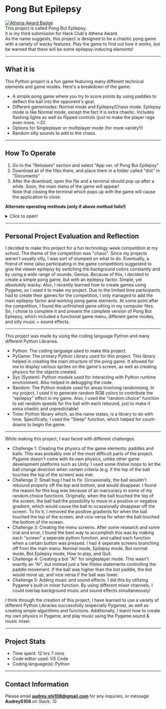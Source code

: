 # Pong But Epilepsy

[![Athena Award Badge](https://img.shields.io/endpoint?url=https%3A%2F%2Faward.athena.hackclub.com%2Fapi%2Fbadge)](https://award.athena.hackclub.com?utm_source=readme)  
This project is called Pong But Epilepsy.   
It is my third submission for Hack Club's Athena Award.   
As the name suggests, this project is designed to be a chaotic pong game with a variety of wacky features. 
Play the game to find out how it works, but be warned that there will be some epilepsy-inducing elements!  
__________________________________________________________
What it is
-
This Python project is a fun game featuring many different technical elements and game modes. Here's a breakdown of the game:

* A simple pong game where you try to score points by using paddles to deflect the ball into the opponent's goal. 
* Different gamemodes: Normal mode and Epilepsy/Chaos mode. Epilepsy mode is like Normal mode, except the fact it is extra chaotic. Includes flashing lights as well as flipped controls (just to make the player rage even more. >:D)
* Options for Singleplayer or multiplayer mode (for more variety!!)
* Random silly sounds to add to the chaos. 
__________________________________________________________
How To Operate
-
1. Go to the "Releases" section and select "App ver. of Pong But Epilepsy"  
2. Download all of the files there, and place them in a folder called "dist" in "Documents"
3. After the download, open the file and a terminal should pop up after a while. Soon, the main menu of the game will appear!   
Note that closing the terminal which pops up with the game will cause the application to close.

 **Alternate operating methods (only if above method fails!)** 
<details>
<summary>Click to open!</summary>

1. Press the green "Code" button. Select "Local" and then "Download ZIP"
   
> ![Step1](https://github.com/user-attachments/assets/f273659e-e287-4748-b895-fa7923775d2d)

2. Unzip/extract the downloaded ZIP folder
   
3. If you use Jupyter Notebook, follow these steps:
 
> Open VS Code, then through VS Code, open the unzipped/extracted folder, click in till you find "pong-but-epilepsy.py", and open that file.
> In the terminal, input the following code:

> ```pip install pygame```    
> ```pip install sys```    
> ```pip install random```    
> ```pip install time ```  

> (These commands are used to install the needed Python Libraries in order for the code to run as it should.)
> You can now play the game! Run the code with the Python Debugger (keyboard shortcut Control + F5). A pygame window should pop up. Enjoy the fun! :P 
> <img width="1857" height="943" alt="Screenshot 2025-09-04 145625" src="https://github.com/user-attachments/assets/6d5b6933-c31d-4092-ae5d-92edc85a27ea" />

</details>  

__________________________________________________________   
Personal Project Evaluation and Reflection
-
I decided to make this project for a fun technology week competition at my school. The theme of the competition was "chaos". Since my projects weren't usually silly, I was sort of stumped on what to do. Eventually, a friend of mine (also participating in the game competition) suggested to give the viewer epilepsy by switching the background colors constantly and by using a wide range of sounds. Genius. Because of this, I decided to create a simple pong game, but with an epilepsy factor. Simple, yet absolutely wacky. Also, I recently learned how to create games using Pygame, so I used it to make my project. Due to the limited time participants had to create their games for the competition, I only managed to add the main epilepsy factor and working pong game elements. At some point after the competition, I found the unfinished game sitting in my computer files. So, I chose to complete it and present the complete version of Pong But Epilepsy, which included a functional game menu, different game modes, and silly music + sound effects. 
__________________________________________________________
This project was made by using the coding language Python and many different Python Libraries.
 
* Python: The coding language used to make this project.   
* PyGame: The primary Python Library used for this project. This library helped in creating the main structure of the pong game. It allowed for me to display various sprites on the game's screen, as well as creating physics for the objects created.  
* Sys (System): Python module used for interacting with Python runtime environment. Also helped in debugging the code.
* Random: The Python module used for areas involving randomising. In my project, I used it to generate random RGB colors to contribute the "epilepsy" effect in my game. Also, I used the "random.choice" function to set random speeds for the ball with each rebound, just to make it extra chaotic and unpredictable!
* Time: Python library which, as the name states, is a library to do with time. Specifically, I used the "Sleep" function, which helped for count-downs to begin the game. 
__________________________________________________________
While making this project, I was faced with different challenges.   
* Challenge 1: Creating the physics of the game elements: paddles and balls. This was probably one of the most difficult parts of the project. Pygame doesn't come with its own physics, unlike other game development platforms such as Unity. I used some if/else loops to let the ball change direction when certain criteria (e.g. if the top of the ball touches the top of the screen) was met. 
* Challenge 2: Small bug I had to fix. Occasionally, the ball wouldn't rebound properly off the top and bottom, and would disappear. I found the reason for this bug was because of an inaccuracy in some of my random.choice functions. Originally, when the ball touched the top of the screen, the ball had the possibility to move in a positive or negative gradient, which would cause the ball to ocassionally disappear off the screen. To fix it, I removed the positive gradients for when the ball touched the top of the screen, and vice-versa for when the ball touched the bottom of the screen.
* Challenge 3: Creating the menu screens. After some research and some trial and error, I found the best way to accomplish this was by making each "screen" a seperate python function, and called each function when a certain button was pressed. I had 4 seperate screens branching off from the main menu: Normal mode, Epilepsy mode, Bot normal mode, Bot Epilepsy mode, How to play, and Quit. 
* Challenge 4: Creating a bot "AI" for singleplayer mode. This wasn't exactly an "AI", but instead just a few if/else statements controlling the paddle movement. If the ball was higher than the bot paddle, the bot would move up, and vice versa if the ball was lower. 
* Challenge 5: Adding music and sound effects. I did this by utilizing Pygame's built-in mixer function. By using different mixer channels, I could overlap background music and sound effects simultaneously!

I think through the creation of this project, I have learned to use a variety of different Python Libraries successfully (especially Pygame), as well as creating simple algorithms and functions. Additionally, I learnt how to create my own physics in Pygame, and play music using the Pygame sound & music mixer.  
__________________________________________________________
Project Stats
-
* Time spent: 12 hrs 7 mins
* Code editor used: VS Code
* Coding language(s): Python
__________________________________________________________
Contact Information
-
Please email **audrey.shi108@gmail.com** for any inquiries, or message **AudreyS108** on Slack. :D
